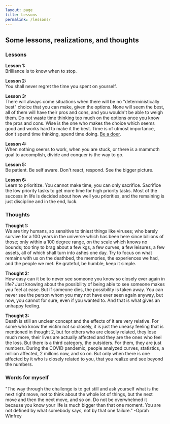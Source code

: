 ```yaml
---
layout: page
title: Lessons
permalink: /lessons/
---
```

## Some lessons, realizations, and thoughts

### Lessons

**Lesson 1:**  
Brilliance is to know when to stop.  

**Lesson 2:**  
You shall never regret the time you spent on yourself.

**Lesson 3:**  
There will always come situations when there will be no "deterministically best" choice that you can make, given the options. None will seem the best, all of them will have their pros and cons, and you wouldn't be able to weigh them. Do not waste time thinking too much on the options once you know the pros and cons. Wise is the one who makes the choice which seems good and works hard to make it the best. Time is of utmost importance, don't spend time thinking, spend time doing. [Be a doer](https://www.youtube.com/watch?v=sYMqVwsewSg).  

**Lesson 4:**  
When nothing seems to work, when you are stuck, or there is a mammoth goal to accomplish, divide and conquer is the way to go.  

**Lesson 5:**  
Be patient. Be self aware. Don't react, respond. See the bigger picture.  

**Lesson 6:**  
Learn to prioritize. You cannot make time, you can only sacrifice. Sacrifice the low priority tasks to get more time for high priority tasks. Most of the success in life is decided about how well you priorities, and the remaining is just discipline and in the end, luck.



### Thoughts
**Thought 1:**  
We are tiny humans, so sensitive to tiniest things like viruses; who barely survive for a 100 years in the universe which has been here since billions of those; only within a 100 degree range, on the scale which knows no bounds; too tiny to brag about a few kgs, a few curves, a few leisures, a few assets, all of which shall turn into ashes one day. Try to focus on what remains with us on the deathbed, the memories, the experiences we had, and the people we met. Be grateful, be humble, keep it simple.  

**Thought 2:**  
How easy can it be to never see someone you know so closely ever again in life? Just knowing about the possibility of being able to see someone makes you feel at ease. But if someone dies, the possibility is taken away. You can never see the person whom you may not have ever seen again anyway, but now, you cannot for sure, even if you wanted to. And that is what gives an unhappy feeling.  

**Thought 3:**  
Death is still an unclear concept and the effects of it are very relative. For some who know the victim not so closely, it is just the uneasy feeling that is mentioned in thought 2, but for others who are closely related, they lose much more, their lives are actually affected and they are the ones who feel the loss. But there is a third category, the outsiders. For them, they are just numbers. During the COVID pandemic, people analyzed curves, statistics, a million affected, 2 millons now, and so on. But only when there is one affected by it who is closely related to you, that you realize and see beyond the numbers.   


### Words for myself  
"The way through the challenge is to get still and ask yourself what is the next right move, not to think about the whole lot of things, but the next move and then the next move, and so on. Do not be overwhelmed it because you know your life is much bigger than that one moment. You are not defined by what somebody says, not by that one failure."  -Oprah Winfrey